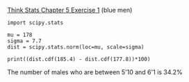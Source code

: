 [Think Stats Chapter 5 Exercise 1](http://greenteapress.com/thinkstats2/html/thinkstats2006.html#toc50) (blue men)

```
import scipy.stats

mu = 178
sigma = 7.7
dist = scipy.stats.norm(loc=mu, scale=sigma)

print((dist.cdf(185.4) - dist.cdf(177.8))*100)
```

The number of males who are between 5'10 and 6'1 is 34.2%
